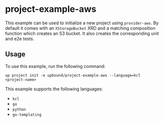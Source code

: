 # project-example-aws

This example can be used to initialize a new project using `provider-aws`. By
default it comes with an `XStorageBucket` XRD and a matching composition
function which creates an S3 bucket. It also creates the corresponding unit and
e2e tests.

## Usage

To use this example, run the following command:

```shell
up project init -e upbound/project-example-aws --language=kcl <project-name>
```

This example supports the following languages:

- `kcl`
- `go`
- `python`
- `go-templating`

